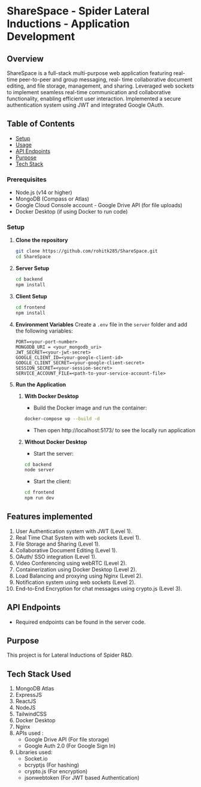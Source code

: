 # ShareSpace - Spider Lateral Inductions - Application Development

## Overview

ShareSpace is a full-stack multi-purpose web application featuring real-time peer-to-peer and group messaging, real-
time collaborative document editing, and file storage, management, and sharing. Leveraged web 
sockets to implement seamless real-time communication and collaborative functionality, enabling 
efficient user interaction. Implemented a secure authentication system using JWT and integrated 
Google OAuth. 

## Table of Contents

- [Setup](#setup)
- [Usage](#usage)
- [API Endpoints](#api-endpoints)
- [Purpose](#purpose)
- [Tech Stack](#tech-stack)

### Prerequisites

- Node.js (v14 or higher)
- MongoDB (Compass or Atlas)
- Google Cloud Console account - Google Drive API (for file uploads)
- Docker Desktop (if using Docker to run code)

### Setup

1. **Clone the repository**

   ```bash
   git clone https://github.com/rohitk285/ShareSpace.git
   cd ShareSpace
   ```

2. **Server Setup**

   ```bash
   cd backend
   npm install
   ```

3. **Client Setup**

   ```bash
   cd frontend
   npm install
   ```

4. **Environment Variables**
   Create a `.env` file in the `server` folder and add the following variables:

   ```env
   PORT=<your-port-number>
   MONGODB_URI = <your_mongodb_uri>
   JWT_SECRET=<your-jwt-secret>
   GOOGLE_CLIENT_ID=<your-google-client-id>
   GOOGLE_CLIENT_SECRET=<your-google-client-secret>
   SESSION_SECRET=<your-session-secret>
   SERVICE_ACCOUNT_FILE=<path-to-your-service-account-file>
   ```

5. **Run the Application**
   1. **With Docker Desktop**
      - Build the Docker image and run the container:
      ```bash
      docker-compose up --build -d
      ```

      - Then open http://localhost:5173/ to see the locally run application
   
   2. **Without Docker Desktop**
      - Start the server:
      ```bash
      cd backend
      node server
      ```
      - Start the client:
      ```bash
      cd frontend
      npm run dev
      ```

## Features implemented

1. User Authentication system with JWT (Level 1).
2. Real Time Chat System with web sockets (Level 1).
3. File Storage and Sharing (Level 1).
4. Collaborative Document Editing (Level 1).
5. OAuth/ SSO integration (Level 1).
6. Video Conferencing using webRTC (Level 2).
7. Containerization using Docker Desktop (Level 2).
8. Load Balancing and proxying using Nginx (Level 2).
9. Notification system using web sockets (Level 2).
10. End-to-End Encryption for chat messages using crypto.js (Level 3).

## API Endpoints

- Required endpoints can be found in the server code.

## Purpose

This project is for Lateral Inductions of Spider R&D.

## Tech Stack Used

1. MongoDB Atlas
2. ExpressJS
3. ReactJS
4. NodeJS
5. TailwindCSS
6. Docker Desktop
7. Nginx
8. APIs used :
   - Google Drive API (For file storage)
   - Google Auth 2.0 (For Google Sign In)
9. Libraries used:
   - Socket.io
   - bcryptjs (For hashing)
   - crypto.js (For encryption)
   - jsonwebtoken (For JWT based Authentication)